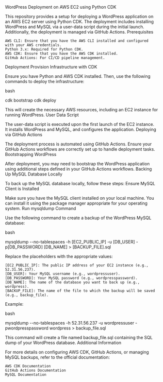 WordPress Deployment on AWS EC2 using Python CDK

This repository provides a setup for deploying a WordPress application on an AWS EC2 server using Python CDK. The deployment includes installing WordPress and MySQL via a user-data script during the initial launch. Additionally, the deployment is managed via GitHub Actions.
Prerequisites

    AWS CLI: Ensure that you have the AWS CLI installed and configured with your AWS credentials.
    Python 3.x: Required for Python CDK.
    AWS CDK: Ensure that you have the AWS CDK installed.
    GitHub Actions: For CI/CD pipeline management.

Deployment
Provision Infrastructure with CDK

Ensure you have Python and AWS CDK installed. Then, use the following commands to deploy the infrastructure:

bash

cdk bootstrap
cdk deploy

This will create the necessary AWS resources, including an EC2 instance for running WordPress.
User Data Script

The user-data script is executed upon the first launch of the EC2 instance. It installs WordPress and MySQL, and configures the application.
Deploying via GitHub Actions

The deployment process is automated using GitHub Actions. Ensure your GitHub Actions workflows are correctly set up to handle deployment tasks.
Bootstrapping WordPress

After deployment, you may need to bootstrap the WordPress application using additional steps defined in your GitHub Actions workflows.
Backing Up MySQL Database Locally

To back up the MySQL database locally, follow these steps:
Ensure MySQL Client is Installed

Make sure you have the MySQL client installed on your local machine. You can install it using the package manager appropriate for your operating system.
Run mysqldump Command

Use the following command to create a backup of the WordPress MySQL database:

bash

mysqldump --no-tablespaces -h [EC2_PUBLIC_IP] -u [DB_USER] -p[DB_PASSWORD] [DB_NAME] > [BACKUP_FILE].sql

Replace the placeholders with the appropriate values:

    [EC2_PUBLIC_IP]: The public IP address of your EC2 instance (e.g., 52.31.56.237).
    [DB_USER]: Your MySQL username (e.g., wordpressuser).
    [DB_PASSWORD]: Your MySQL password (e.g., wordpresspassword).
    [DB_NAME]: The name of the database you want to back up (e.g., wordpress).
    [BACKUP_FILE]: The name of the file to which the backup will be saved (e.g., backup_file).

Example:

bash

mysqldump --no-tablespaces -h 52.31.56.237 -u wordpressuser -pwordpresspassword wordpress > backup_file.sql

This command will create a file named backup_file.sql containing the SQL dump of your WordPress database.
Additional Information

For more details on configuring AWS CDK, GitHub Actions, or managing MySQL backups, refer to the official documentation:

    AWS CDK Documentation
    GitHub Actions Documentation
    MySQL Documentation